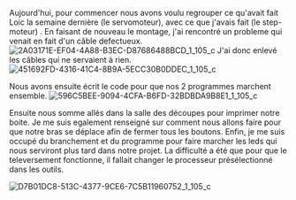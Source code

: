 Aujourd'hui, pour commencer nous avons voulu regrouper ce qu'avait fait Loic la semaine dernière (le servomoteur), avec ce que j'avais fait (le step-moteur)
. En faisant de nouveau le montage, j'ai rencontré un probleme qui venait en fait d'un câble defectueux.
![2A03171E-EF04-4A88-B3EC-D87686488BCD_1_105_c](https://user-images.githubusercontent.com/120423952/213480316-7820a9b9-cab1-4640-a5a7-aade320c3156.jpeg)
J'ai donc enlevé les câbles qui ne servaient à rien.
![451692FD-4316-41C4-8B9A-5ECC30B0DDEC_1_105_c](https://user-images.githubusercontent.com/120423952/212327820-607f1b39-1aa1-44c2-8741-0f5a49be1c85.jpeg)
 
Nous avons ensuite écrit le code pour que nos 2 programmes marchent ensemble. 
![596C5BEE-9094-4CFA-B6FD-32BDBDA9B8E1_1_105_c](https://user-images.githubusercontent.com/120423952/212327978-5f19362f-a25d-4084-8d1d-772d965b26e9.jpeg)

Ensuite nous somme allés dans la salle des découpes pour imprimer notre boite. Je me suis egalement renseigné sur comment nous allons faire pour que
notre bras se déplace afin de fermer tous les boutons. 
Enfin, je me suis occupé du branchement et du programme pour faire marcher les leds qui nous serviront plus tard dans notre projet. La difficulté a été
que pour que le televersement fonctionne, il fallait changer le processeur présélectionné dans les outils. 

![D7B01DC8-513C-4377-9CE6-7C5B11960752_1_105_c](https://user-images.githubusercontent.com/120423952/212329025-82142609-baaa-4014-9960-527df7e61244.jpeg)
